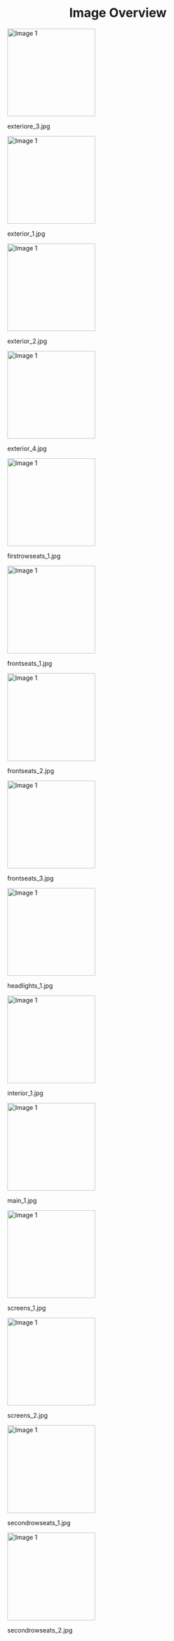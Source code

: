 <h1 style ="text-align: center;"> Image Overview </h1>
<div>
<div style="width="20%">
<img src="https://media.evkx.net/multimedia/models/polestar/2/2_long_range_single_motor/exteriore_3_xst.jpg" alt="Image 1" style="width: 200px;">
<p>exteriore_3.jpg</p>
</div>
<div style="width="20%">
<img src="https://media.evkx.net/multimedia/models/polestar/2/2_long_range_single_motor/exterior_1_xst.jpg" alt="Image 1" style="width: 200px;">
<p>exterior_1.jpg</p>
</div>
<div style="width="20%">
<img src="https://media.evkx.net/multimedia/models/polestar/2/2_long_range_single_motor/exterior_2_xst.jpg" alt="Image 1" style="width: 200px;">
<p>exterior_2.jpg</p>
</div>
<div style="width="20%">
<img src="https://media.evkx.net/multimedia/models/polestar/2/2_long_range_single_motor/exterior_4_xst.jpg" alt="Image 1" style="width: 200px;">
<p>exterior_4.jpg</p>
</div>
<div style="width="20%">
<img src="https://media.evkx.net/multimedia/models/polestar/2/2_long_range_single_motor/firstrowseats_1_xst.jpg" alt="Image 1" style="width: 200px;">
<p>firstrowseats_1.jpg</p>
</div>
<div style="width="20%">
<img src="https://media.evkx.net/multimedia/models/polestar/2/2_long_range_single_motor/frontseats_1_xst.jpg" alt="Image 1" style="width: 200px;">
<p>frontseats_1.jpg</p>
</div>
<div style="width="20%">
<img src="https://media.evkx.net/multimedia/models/polestar/2/2_long_range_single_motor/frontseats_2_xst.jpg" alt="Image 1" style="width: 200px;">
<p>frontseats_2.jpg</p>
</div>
<div style="width="20%">
<img src="https://media.evkx.net/multimedia/models/polestar/2/2_long_range_single_motor/frontseats_3_xst.jpg" alt="Image 1" style="width: 200px;">
<p>frontseats_3.jpg</p>
</div>
<div style="width="20%">
<img src="https://media.evkx.net/multimedia/models/polestar/2/2_long_range_single_motor/headlights_1_xst.jpg" alt="Image 1" style="width: 200px;">
<p>headlights_1.jpg</p>
</div>
<div style="width="20%">
<img src="https://media.evkx.net/multimedia/models/polestar/2/2_long_range_single_motor/interior_1_xst.jpg" alt="Image 1" style="width: 200px;">
<p>interior_1.jpg</p>
</div>
<div style="width="20%">
<img src="https://media.evkx.net/multimedia/models/polestar/2/2_long_range_single_motor/main_1_xst.jpg" alt="Image 1" style="width: 200px;">
<p>main_1.jpg</p>
</div>
<div style="width="20%">
<img src="https://media.evkx.net/multimedia/models/polestar/2/2_long_range_single_motor/screens_1_xst.jpg" alt="Image 1" style="width: 200px;">
<p>screens_1.jpg</p>
</div>
<div style="width="20%">
<img src="https://media.evkx.net/multimedia/models/polestar/2/2_long_range_single_motor/screens_2_xst.jpg" alt="Image 1" style="width: 200px;">
<p>screens_2.jpg</p>
</div>
<div style="width="20%">
<img src="https://media.evkx.net/multimedia/models/polestar/2/2_long_range_single_motor/secondrowseats_1_xst.jpg" alt="Image 1" style="width: 200px;">
<p>secondrowseats_1.jpg</p>
</div>
<div style="width="20%">
<img src="https://media.evkx.net/multimedia/models/polestar/2/2_long_range_single_motor/secondrowseats_2_xst.jpg" alt="Image 1" style="width: 200px;">
<p>secondrowseats_2.jpg</p>
</div>
</div>
